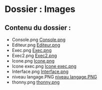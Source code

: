 # Dossier : Images
 
 ## Contenu du dossier : 
- Console.png [Console.png](./Console.png)
- Editeur.png [Editeur.png](./Editeur.png)
- Exec.png [Exec.png](./Exec.png)
- Exec2.png [Exec2.png](./Exec2.png)
- Icone.png [Icone.png](./Icone.png)
- Icone exec.png [Icone exec.png](./Icone_exec.png)
- Interface.png [Interface.png](./Interface.png)
- niveau langage.PNG [niveau langage.PNG](./niveau_langage.PNG)
- thonny.png [thonny.png](./thonny.png)
